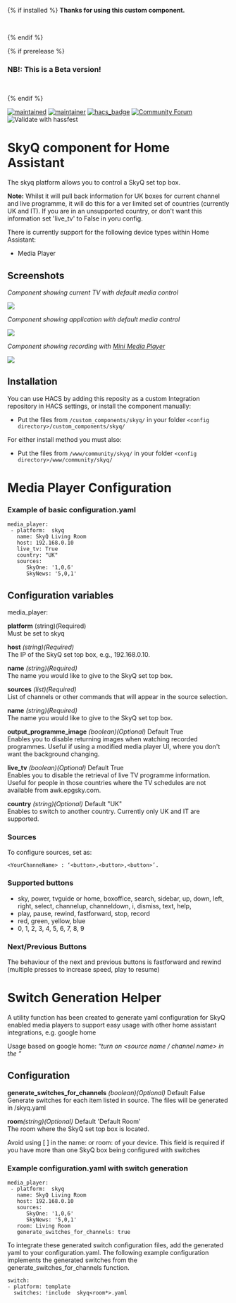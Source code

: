 {% if installed %}
**Thanks for using this custom component.**

<br>

{% endif %}

{% if prerelease %}
### NB!: This is a Beta version!

<br>

{% endif %}

[![maintained](https://img.shields.io/maintenance/yes/2020.svg)](#)
[![maintainer](https://img.shields.io/badge/maintainer-%20%40RogerSelwyn-blue.svg)](https://github.com/RogerSelwyn)
[![hacs_badge](https://img.shields.io/badge/HACS-Custom-orange.svg)](https://github.com/custom-components/hacs)
[![Community Forum](https://img.shields.io/badge/community-forum-brightgreen.svg)](https://community.home-assistant.io/t/custom-component-skyq-media-player/140306)
![Validate with hassfest](https://github.com/RogerSelwyn/Home_Assistant_SkyQ_MediaPlayer/workflows/Validate%20with%20hassfest/badge.svg)

# SkyQ component for Home Assistant

The skyq platform allows you to control a SkyQ set top box.

**Note:** Whilst it will pull back information for UK boxes for current channel and live programme, it will do this for a ver limited set of countries (currently UK and IT). If you are in an unsupported country, or don't want this information set 'live_tv' to False in yoru config.

There is currently support for the following device types within Home Assistant:

- Media Player

## Screenshots

_Component showing current TV with default media control_

<img src="https://github.com/RogerSelwyn/Home_Assistant_SkyQ_MediaPlayer/blob/master/screenshots/skyq_1.png">

_Component showing application with default media control_

<img src="https://github.com/RogerSelwyn/Home_Assistant_SkyQ_MediaPlayer/blob/master/screenshots/skyq_2.png">

_Component showing recording with [Mini Media Player](https://github.com/kalkih/mini-media-player)_

<img src="https://github.com/RogerSelwyn/Home_Assistant_SkyQ_MediaPlayer/blob/master/screenshots/skyq_3.png">

## Installation

You can use HACS by adding this reposity as a custom Integration repository in HACS settings, or install the component manually:

- Put the files from `/custom_components/skyq/` in your folder `<config directory>/custom_components/skyq/`

For either install method you must also:

- Put the files from `/www/community/skyq/` in your folder `<config directory>/www/community/skyq/`

# Media Player Configuration

### Example of basic configuration.yaml

```
media_player:
 - platform:  skyq
   name: SkyQ Living Room
   host: 192.168.0.10
   live_tv: True
   country: "UK"
   sources:
      SkyOne: '1,0,6'
      SkyNews: '5,0,1'
```

## Configuration variables

media_player:

**platform** (string)(Required)  
Must be set to skyq

**host** _(string)(Required)_  
The IP of the SkyQ set top box, e.g., 192.168.0.10.

**name** _(string)(Required)_  
The name you would like to give to the SkyQ set top box.

**sources** _(list)(Required)_  
List of channels or other commands that will appear in the source selection.

**name** _(string)(Required)_  
The name you would like to give to the SkyQ set top box.

**output_programme_image** _(boolean)(Optional)_ Default True  
Enables you to disable returning images when watching recorded programmes. Useful if using a modified media player UI, where you don't want the background changing.

**live_tv** _(boolean)(Optional)_ Default True  
Enables you to disable the retrieval of live TV programme information. Useful for people in those countries where the TV schedules are not available from awk.epgsky.com.

**country** _(string)(Optional)_ Default "UK"  
Enables to switch to another country. Currently only UK and IT are supported.

### Sources

To configure sources, set as:

```
<YourChanneName> : ‘<button>,<button>,<button>’.
```

### Supported buttons

- sky, power, tvguide or home, boxoffice, search, sidebar, up, down, left, right, select, channelup, channeldown, i, dismiss, text, help, 
- play, pause, rewind, fastforward, stop, record
- red, green, yellow, blue
- 0, 1, 2, 3, 4, 5, 6, 7, 8, 9

### Next/Previous Buttons

The behaviour of the next and previous buttons is fastforward and rewind (multiple presses to increase speed, play to resume)

# Switch Generation Helper

A utility function has been created to generate yaml configuration for SkyQ enabled media players to support easy usage with other home assistant integrations, e.g. google home

Usage based on google home: _“turn on <source name / channel name> in the ”_

## Configuration

**generate_switches_for_channels** _(boolean)(Optional)_ Default False  
Generate switches for each item listed in source.
The files will be generated in <config folder>/skyq<room>.yaml

**room**_(string)(Optional)_ Default 'Default Room'  
The room where the SkyQ set top box is located.

Avoid using [ ] in the name: or room: of your device. This field is required if you have more than one SkyQ box being configured with switches

### Example configuration.yaml with switch generation

```
media_player:
 - platform:  skyq
   name: SkyQ Living Room
   host: 192.168.0.10
   sources:
      SkyOne: '1,0,6'
      SkyNews: '5,0,1'
   room: Living Room
   generate_switches_for_channels: true
```

To integrate these generated switch configuration files, add the generated yaml to your configuration.yaml. The following example configuration implements the generated switches from the generate_switches_for_channels function.

```
switch:
- platform: template
  switches: !include  skyq<room*>.yaml
```
